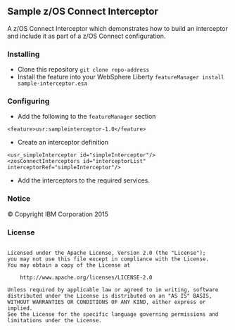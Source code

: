 ## Sample z/OS Connect Interceptor

A z/OS Connect Interceptor which demonstrates how to build an interceptor and include it as part
of a z/OS Connect configuration.

### Installing

* Clone this repository `git clone repo-address`
* Install the feature into your WebSphere Liberty `featureManager install sample-interceptor.esa`

### Configuring

* Add the following to the `featureManager` section
```
<feature>usr:sampleinterceptor-1.0</feature>
```
* Create an interceptor definition
```
<usr_simpleInterceptor id="simpleInterceptor"/>
<zosConnectInterceptors id="interceptorList" interceptorRef="simpleInterceptor"/>
```
* Add the interceptors to the required services.

### Notice

&copy; Copyright IBM Corporation 2015

### License
```

Licensed under the Apache License, Version 2.0 (the "License");
you may not use this file except in compliance with the License.
You may obtain a copy of the License at

    http://www.apache.org/licenses/LICENSE-2.0

Unless required by applicable law or agreed to in writing, software
distributed under the License is distributed on an "AS IS" BASIS,
WITHOUT WARRANTIES OR CONDITIONS OF ANY KIND, either express or implied.
See the License for the specific language governing permissions and
limitations under the License.
```
